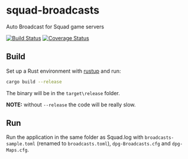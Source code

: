 # squad-broadcasts
Auto Broadcast for Squad game servers

[![Build Status](https://travis-ci.org/bbigras/squad-broadcasts.svg?branch=master)](https://travis-ci.org/bbigras/squad-broadcasts)
[![Coverage Status](https://coveralls.io/repos/github/bbigras/squad-broadcasts/badge.svg?branch=master)](https://coveralls.io/github/bbigras/squad-broadcasts?branch=master)

## Build

Set up a Rust environment with [rustup](https://www.rustup.rs) and run:

```sh
cargo build --release
```

The binary will be in the `target\release` folder.

**NOTE:** without `--release` the code will be really slow.

## Run

Run the application in the same folder as Squad.log with `broadcasts-sample.toml` (renamed to `broadcasts.toml`), `dpg-Broadcasts.cfg` and `dpg-Maps.cfg`.
